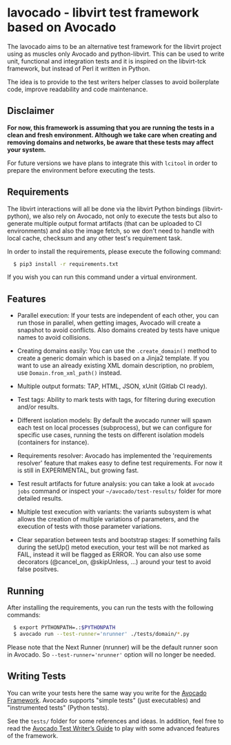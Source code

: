 # lavocado - libvirt test framework based on Avocado

The lavocado aims to be an alternative test framework for the libvirt project
using as muscles only Avocado and python-libvirt. This can be used to write
unit, functional and integration tests and it is inspired on the libvirt-tck
framework, but instead of Perl it written in Python.

The idea is to provide to the test writers helper classes to avoid boilerplate
code, improve readability and code maintenance.

## Disclaimer

**For now, this framework is assuming that you are running the tests in a clean
and fresh environment. Although we take care when creating and removing domains
and networks, be aware that these tests may affect your system.** 

For future versions we have plans to integrate this with `lcitool` in order to
prepare the environment before executing the tests.

## Requirements

The libvirt interactions will all be done via the libvirt Python bindings
(libvirt-python), we also rely on Avocado, not only to execute the tests but
also to generate multiple output format artifacts (that can be uploaded to CI
environments) and also the image fetch, so we don't need to handle with local
cache, checksum and any other test's requirement task.

In order to install the requirements, please execute the following command:

```bash
  $ pip3 install -r requirements.txt
```

If you wish you can run this command under a virtual environment.

## Features

 * Parallel execution: If your tests are independent of each other, you can run
   those in parallel, when getting images, Avocado will create a snapshot to
   avoid conflicts. Also domains created by tests have unique names to avoid
   collisions.

 * Creating domains easily: You can use the `.create_domain()` method to create
   a generic domain which is based on a Jinja2 template. If you want to use an
   already existing XML domain description, no problem, use
   `Domain.from_xml_path()` instead.

 * Multiple output formats: TAP, HTML, JSON, xUnit (Gitlab CI ready).

 * Test tags: Ability to mark tests with tags, for filtering during execution
   and/or results.

 * Different isolation models: By default the avocado runner will spawn each
   test on local processes (subprocess), but we can configure for specific use
   cases, running the tests on different isolation models (containers for
   instance).

 * Requirements resolver: Avocado has implemented the 'requirements resolver'
   feature that makes easy to define test requirements. For now it is still in
   EXPERIMENTAL, but growing fast.

 * Test result artifacts for future analysis: you can take a look at `avocado
   jobs` command or inspect your `~/avocado/test-results/` folder for more
   detailed results.

 * Multiple test execution with variants: the variants subsystem is what allows
   the creation of multiple variations of parameters, and the execution of
   tests with those parameter variations.

 * Clear separation between tests and bootstrap stages: If something fails
   during the setUp() metod execution, your test will be not marked as FAIL,
   instead it will be flagged as ERROR. You can also use some decorators
   (@cancel_on, @skipUnless, ...) around your test to avoid false positves.

## Running

After installing the requirements, you can run the tests with the following
commands:

```bash
  $ export PYTHONPATH=.:$PYTHONPATH
  $ avocado run --test-runner='nrunner' ./tests/domain/*.py
```

Please note that the Next Runner (nrunner) will be the default runner soon in
Avocado. So `--test-runner='nrunner'` option will no longer be needed.

## Writing Tests

You can write your tests here the same way you write for the [Avocado
Framework](https://avocado-framework.readthedocs.io/en/latest/).
Avocado supports "simple tests" (just executables) and "instrumented tests"
(Python tests).

See the `tests/` folder for some references and ideas. In addition, feel free
to read the [Avocado Test Writer’s
Guide](https://avocado-framework.readthedocs.io/en/latest/guides/writer/) to
play with some advanced features of the framework.
